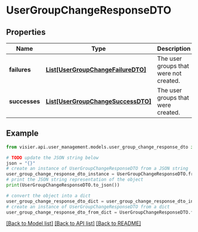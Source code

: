 # UserGroupChangeResponseDTO


## Properties

Name | Type | Description | Notes
------------ | ------------- | ------------- | -------------
**failures** | [**List[UserGroupChangeFailureDTO]**](UserGroupChangeFailureDTO.md) | The user groups that were not created. | [optional] 
**successes** | [**List[UserGroupChangeSuccessDTO]**](UserGroupChangeSuccessDTO.md) | The user groups that were created. | [optional] 

## Example

```python
from visier.api.user_management.models.user_group_change_response_dto import UserGroupChangeResponseDTO

# TODO update the JSON string below
json = "{}"
# create an instance of UserGroupChangeResponseDTO from a JSON string
user_group_change_response_dto_instance = UserGroupChangeResponseDTO.from_json(json)
# print the JSON string representation of the object
print(UserGroupChangeResponseDTO.to_json())

# convert the object into a dict
user_group_change_response_dto_dict = user_group_change_response_dto_instance.to_dict()
# create an instance of UserGroupChangeResponseDTO from a dict
user_group_change_response_dto_from_dict = UserGroupChangeResponseDTO.from_dict(user_group_change_response_dto_dict)
```
[[Back to Model list]](../README.md#documentation-for-models) [[Back to API list]](../README.md#documentation-for-api-endpoints) [[Back to README]](../README.md)


